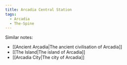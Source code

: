 ```yaml
---
title: Arcadia Central Station
tags:
  - Arcadia
  - The-Spine
---
```


Similar notes:

- [[Ancient Arcadia|The ancient civilisation of Arcadia]]
- [[The Island|The island of Arcadia]]
- [[Arcadia City|The city of Arcadia]]
